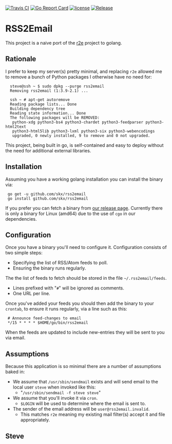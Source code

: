 [![Travis CI](https://img.shields.io/travis/skx/rss2email/master.svg?style=flat-square)](https://travis-ci.org/skx/rss2email)
[![Go Report Card](https://goreportcard.com/badge/github.com/skx/rss2email)](https://goreportcard.com/report/github.com/skx/rss2email)
[![license](https://img.shields.io/github/license/skx/rss2email.svg)](https://github.com/skx/rss2email/blob/master/LICENSE)
[![Release](https://img.shields.io/github/release/skx/rss2email.svg)](https://github.com/skx/rss2email/releases/latest)

# RSS2Email

This project is a naive port of the [r2e](https://github.com/wking/rss2email) project to golang.


## Rationale

I prefer to keep my server(s) pretty minimal, and replacing `r2e` allowed
me to remove a bunch of Python packages I otherwise have no need for:

      steve@ssh ~ $ sudo dpkg --purge rss2email
      Removing rss2email (1:3.9-2.1) ...

      ssh ~ # apt-get autoremove
      Reading package lists... Done
      Building dependency tree
      Reading state information... Done
      The following packages will be REMOVED:
       python-xdg python3-bs4 python3-chardet python3-feedparser python3-html2text
       python3-html5lib python3-lxml python3-six python3-webencodings
       upgraded, 0 newly installed, 9 to remove and 0 not upgraded.

This project, being built in go, is self-contained and easy to deploy without the need for additional external libraries.


## Installation

Assuming you have a working golang installation you can install the binary
via:

     go get -u github.com/skx/rss2email
     go install github.com/skx/rss2email

If you prefer you can fetch a binary from [our release page](github.com/skx/rss2email/releases).  Currently there is only a binary for Linux (amd64) due to the use of `cgo` in our dependencies.


## Configuration

Once you have a binary you'll need to configure it.  Configuration consists
of two simple steps:

* Specifying the list of RSS/Atom feeds to poll.
* Ensuring the binary runs regularly.

The the list of feeds to fetch should be stored in the file `~/.rss2email/feeds`.

* Lines prefixed with "`#`" will be ignored as comments.
* One URL per line.

Once you've added your feeds you should then add the binary to your
`crontab`, to ensure it runs regularly, via a line such as this:

     # Announce feed-changes to email
     */15 * * * * $HOME/go/bin/rss2email

When the feeds are updated to include new-entries they will be sent to you
via email.


## Assumptions

Because this application is so minimal there are a number of assumptions baked in:

* We assume that `/usr/sbin/sendmail` exists and will send email to the local user `steve` when invoked like this:
   * "`/usr/sbin/sendmail -f steve steve`"
* We assume that you'll invoke it via `cron`.
  * `$LOGIN` will be used to determine where the email is sent to.
* The sender of the email address will be `user@rss2email.invalid`.
  * This matches `r2e` meaning my existing mail filter(s) accept it and file appropriately.

Steve
--
